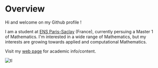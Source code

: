 # Overview
Hi and welcome on my Github profile !

I am a student at [ENS Paris-Saclay](https://ens-paris-saclay.fr/) (France), currently persuing a Master 1 of Mathematics. I'm interested in a wide range of Mathematics, but my interests are growing towards applied and computational Mathematics. 

Visit my [web page](https://perso.eleves.ens-rennes.fr/people/amar.ahmane) for academic info/content.

![tl](https://github-readme-stats.vercel.app/api/top-langs/?username=pommebleue&layout=donut_vertical)
